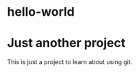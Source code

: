 # hello-world
Just another project
====================

This is just a project to learn about using git. 
